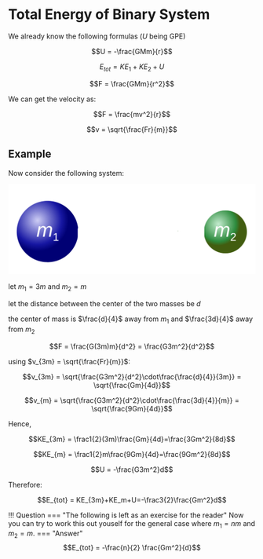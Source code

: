 # Total Energy of Binary System

We already know the following formulas ($U$ being GPE)

$$U = -\frac{GMm}{r}$$

$$E_{tot} = KE_1+KE_2+U$$

$$F = \frac{GMm}{r^2}$$

We can get the velocity as:

$$F = \frac{mv^2}{r}$$

$$v = \sqrt{\frac{Fr}{m}}$$

## Example

Now consider the following system:

![](../img/twomasses.png)

let $m_1 = 3m$ and $m_2 = m$

let the distance between the center of the two masses be $d$

the center of mass is $\frac{d}{4}$ away from $m_1$ and $\frac{3d}{4}$ away from $m_2$

$$F = \frac{G(3m)m}{d^2} = \frac{G3m^2}{d^2}$$

using $v_{3m} = \sqrt{\frac{Fr}{m}}$:

$$v_{3m} = \sqrt{\frac{G3m^2}{d^2}\cdot\frac{\frac{d}{4}}{3m}} = \sqrt{\frac{Gm}{4d}}$$

$$v_{m} = \sqrt{\frac{G3m^2}{d^2}\cdot\frac{\frac{3d}{4}}{m}} = \sqrt{\frac{9Gm}{4d}}$$

Hence,

$$KE_{3m} = \frac1{2}(3m)\frac{Gm}{4d}=\frac{3Gm^2}{8d}$$

$$KE_{m} = \frac1{2}m\frac{9Gm}{4d}=\frac{9Gm^2}{8d}$$

$$U = -\frac{G3m^2}d$$

Therefore:

$$E_{tot} = KE_{3m}+KE_m+U=-\frac3{2}\frac{Gm^2}d$$

!!! Question 
    === "The following is left as an exercise for the reader"
        Now you can try to work this out youself for the general case where $m_1=nm$ and $m_2 = m$.
    === "Answer"
        $$E_{tot} = -\frac{n}{2} \frac{Gm^2}{d}$$
